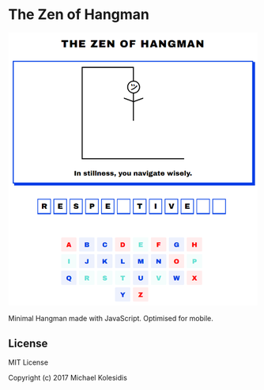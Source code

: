 # The Zen of Hangman

![Screenshot](./screenshot_00.png)

Minimal Hangman made with JavaScript. Optimised for mobile.

## License

MIT License

Copyright (c) 2017  Michael Kolesidis
